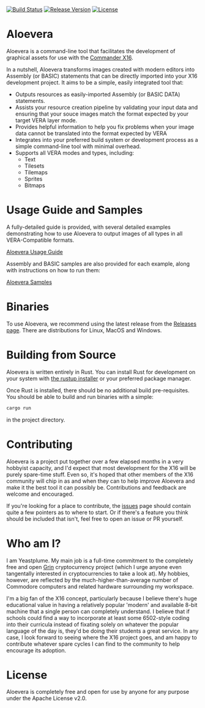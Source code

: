 [![Build Status](https://dev.azure.com/yeastplume/aloevera/_apis/build/status/yeastplume.aloevera?branchName=master)](https://dev.azure.com/yeastplume/aloevera/_build/latest?definitionId=3&branchName=master)
[![Release Version](https://img.shields.io/github/v/release/yeastplume/aloevera)](https://github.com/yeastplume/aloevera/releases)
[![License](https://img.shields.io/github/license/yeastplume/aloevera)](https://github.com/yeastplume/aloevera/blob/master/LICENSE)

# Aloevera

Aloevera is a command-line tool that facilitates the development of graphical assets for use with the [Commander X16](https://commander-cx16.fandom.com/wiki/Commander_X16_Wiki).

In a nutshell, Aloevera transforms images created with modern editors into Assembly (or BASIC) statements that can be directly imported into your X16 development project. It aims to be a simple, easily integrated tool that: 

* Outputs resources as easily-imported Assembly (or BASIC DATA) statements.
* Assists your resource creation pipeline by validating your input data and ensuring that your souce images match the format expected by your target VERA layer mode.
* Provides helpful information to help you fix problems when your image data cannot be translated into the format expected by VERA
* Integrates into your preferred build system or development process as a simple command-line tool with minimal overhead.
* Supports all VERA modes and types, including:
    * Text
    * Tilesets
    * Tilemaps
    * Sprites
    * Bitmaps

# Usage Guide and Samples

A fully-detailed guide is provided, with several detailed examples demonstrating how to use Aloevera to output images of all types in all VERA-Compatible formats.

[Aloevera Usage Guide](./docs)

Assembly and BASIC samples are also provided for each example, along with instructions on how to run them:

[Aloevera Samples](./samples)

# Binaries

To use Aloevera, we recommend using the latest release from the [Releases page](https://github.com/yeastplume/aloevera/releases). There are distributions for Linux, MacOS and Windows.

# Building from Source

Aloevera is written entirely in Rust. You can install Rust for development on your system with [the rustup installer](https://rustup.rs/) or your preferred package manager.

Once Rust is installed, there should be no additional build pre-requisites. You should be able to build and run binaries with a simple:

```.sh
cargo run
```

in the project directory.


# Contributing

Aloevera is a project put together over a few elapsed months in a very hobbyist capacity, and I'd expect that most development for the X16 will be purely spare-time stuff. Even so, it's hoped that other members of the X16 community will chip in as and when they can to help improve Aloevera and make it the best tool it can possibly be. Contributions and feedback are welcome and encouraged.

If you're looking for a place to contribute, the [issues](https://github.com/yeastplume/aloevera/issues) page should contain quite a few pointers as to where to start. Or if there's a feature you think should be included that isn't, feel free to open an issue or PR yourself.

# Who am I?

I am Yeastplume. My main job is a full-time commitment to the completely free and open [Grin](https://github.com/mimblewimble/grin) cryptocurrency project (which I urge anyone even tangentally interested in cryptocurrencies to take a look at). My hobbies, however, are reflected by the much-higher-than-average number of Commodore computers and related hardware surrounding my workspace.

I'm a big fan of the X16 concept, particularly because I believe there's huge educational value in having a relatively popular 'modern' and available 8-bit machine that a single person can completely understand. I believe that if schools could find a way to incorporate at least some 6502-style coding into their curricula instead of fixating solely on whatever the popular language of the day is, they'd be doing their students a great service. In any case, I look forward to seeing where the X16 project goes, and am happy to contribute whatever spare cycles I can find to the community to help encourage its adoption. 

# License

Aloevera is completely free and open for use by anyone for any purpose under the Apache License v2.0.

